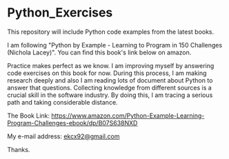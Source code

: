 # Python_Exercises
This repository will include Python code examples from the latest books. 

I am following "Python by Example - Learning to Program in 150 Challenges (Nichola Lacey)". You can find this book's link below on amazon. 

Practice makes perfect as we know. I am improving myself by answering code exercises on this book for now. 
During this process, I am making research deeply and also I am reading lots of document about Python to answer that questions.
Collecting knowledge from different sources is a crucial skill in the software industry. By doing this, I am tracing a serious path and taking considerable distance.

The Book Link: https://www.amazon.com/Python-Example-Learning-Program-Challenges-ebook/dp/B07S638NXD

My e-mail address: ekcx92@gmail.com

Thanks.
